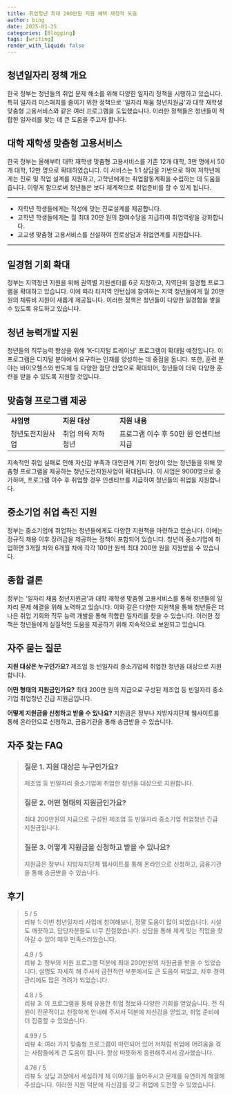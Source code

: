```yaml
---
title: 취업청년 최대 200만원 지원 혜택 재정적 도움
author: bing
date: 2025-01-25
categories: [Blogging]
tags: [writing]
render_with_liquid: false
---
```



<h2 id='청년일자리 정책 개요'>청년일자리 정책 개요</h2>

<p>한국 정부는 청년들의 취업 문제 해소를 위해 다양한 일자리 정책을 시행하고 있습니다. 특히 일자리 미스매치를 줄이기 위한 정책으로 '일자리 채움 청년지원금'과 대학 재학생 맞춤형 고용서비스와 같은 여러 프로그램을 도입했습니다. 이러한 정책들은 청년들이 적합한 일자리를 찾는 데 큰 도움을 주고자 합니다.</p>

<h2 id='대학 재학생 맞춤형 고용서비스'>대학 재학생 맞춤형 고용서비스</h2>

<p>한국 정부는 올해부터 대학 재학생 맞춤형 고용서비스를 기존 12개 대학, 3만 명에서 50개 대학, 12만 명으로 확대하였습니다. 이 서비스는 1:1 상담을 기반으로 하여 저학년에게는 진로 및 직업 설계를 지원하고, 고학년에게는 취업활동계획을 수립하는 데 도움을 줍니다. 이렇게 함으로써 청년들은 보다 체계적으로 취업준비를 할 수 있게 됩니다.</p>

<hr />

<ul>
    <li>저학년 학생들에게는 적성에 맞는 진로설계를 제공합니다.</li>
    <li>고학년 학생들에게는 월 최대 20만 원의 참여수당을 지급하여 취업역량을 강화합니다.</li>
    <li>고교생 맞춤형 고용서비스를 신설하여 진로상담과 취업연계를 지원합니다.</li>
</ul>

<hr />

<h2 id='일경험 기회 확대'>일경험 기회 확대</h2>

<p>정부는 지역청년 지원을 위해 권역별 지원센터를 6곳 지정하고, 지역단위 일경험 프로그램을 확대하고 있습니다. 이에 따라 타지역 인턴십에 참여하는 지역 청년들에게 월 20만 원의 체류비 지원이 새롭게 제공됩니다. 이러한 정책은 청년들이 다양한 일경험을 쌓을 수 있도록 유도하고 있습니다.</p>

<h2 id='청년 능력개발 지원'>청년 능력개발 지원</h2>

<p>청년들의 직무능력 향상을 위해 'K-디지털 트레이닝' 프로그램이 확대될 예정입니다. 이 프로그램은 디지털 분야에서 요구하는 인재를 양성하는 데 중점을 둡니다. 또한, 훈련 분야는 바이오헬스와 반도체 등 다양한 첨단 산업으로 확대되어, 청년들이 더욱 다양한 훈련을 받을 수 있도록 지원할 것입니다.</p>

<h2 id='맞춤형 프로그램 제공'>맞춤형 프로그램 제공</h2>

<table>
    <tr>
        <td><b>사업명</b></td>
        <td><b>지원 대상</b></td>
        <td><b>지원 내용</b></td>
    </tr>
    <tr>
        <td>청년도전지원사업</td>
        <td>취업 의욕 저하 청년</td>
        <td>프로그램 이수 후 50만 원 인센티브 지급</td>
    </tr>
</table>

<p>지속적인 취업 실패로 인해 자신감 부족과 대인관계 기피 현상이 있는 청년들을 위해 맞춤형 프로그램을 제공하는 청년도전지원사업이 확대됩니다. 이 사업은 9000명으로 증가하며, 프로그램 이수 후 취업할 경우 인센티브를 지급하여 청년들의 취업을 지원합니다.</p>

<h2 id='중소기업 취업 촉진 지원'>중소기업 취업 촉진 지원</h2>

<p>정부는 중소기업에 취업하는 청년들에게도 다양한 지원책을 마련하고 있습니다. 이에는 정규직 채용 이후 장려금을 제공하는 정책이 포함되어 있습니다. 청년이 중소기업에 취업하면 3개월 차와 6개월 차에 각각 100만 원씩 최대 200만 원을 지원받을 수 있습니다.</p>

<h2 id='종합 결론'>종합 결론</h2>

<p>정부는 '일자리 채움 청년지원금'과 대학 재학생 맞춤형 고용서비스를 통해 청년들의 일자리 문제 해결을 위해 노력하고 있습니다. 이와 같은 다양한 지원책을 통해 청년들은 더 나은 취업 기회와 직무 능력 개발을 통해 적합한 일자리를 찾을 수 있습니다. 이러한 정책은 청년들에게 실질적인 도움을 제공하기 위해 지속적으로 보완되고 있습니다.</p>

<h2 id='자주 묻는 질문'>자주 묻는 질문</h2>

<p><b>지원 대상은 누구인가요?</b> 제조업 등 빈일자리 중소기업에 취업한 청년을 대상으로 지원합니다.</p>

<p><b>어떤 형태의 지원금인가요?</b> 최대 200만 원의 지급으로 구성된 제조업 등 빈일자리 중소기업 취업청년 긴급 지원금입니다.</p>

<p><b>어떻게 지원금을 신청하고 받을 수 있나요?</b> 지원금은 정부나 지방자치단체 웹사이트를 통해 온라인으로 신청하고, 금융기관을 통해 송금받을 수 있습니다.</p>


<h2 id='자주_찾는_FAQ'>자주 찾는 FAQ</h2>
<div itemscope="" itemtype="https://schema.org/FAQPage"> 
<blockquote> 
<div itemscope="" itemprop="mainEntity" itemtype="https://schema.org/Question"> 
<h3 itemprop="name">질문 1. 지원 대상은 누구인가요?</h3> 
<div itemscope="" itemprop="acceptedAnswer" itemtype="https://schema.org/Answer"> 
<span itemprop="text"> 
<p>제조업 등 빈일자리 중소기업에 취업한 청년을 대상으로 지원합니다.</p> 
</span> 
</div> 
</div> 
<div itemscope="" itemprop="mainEntity" itemtype="https://schema.org/Question"> 
<h3 itemprop="name">질문 2. 어떤 형태의 지원금인가요?</h3> 
<div itemscope="" itemprop="acceptedAnswer" itemtype="https://schema.org/Answer"> 
<span itemprop="text"> 
<p>최대 200만원의 지급으로 구성된 제조업 등 빈일자리 중소기업 취업청년 긴급 지원금입니다.</p> 
</span> 
</div> 
</div> 
<div itemscope="" itemprop="mainEntity" itemtype="https://schema.org/Question"> 
<h3 itemprop="name">질문 3. 어떻게 지원금을 신청하고 받을 수 있나요?</h3> 
<div itemscope="" itemprop="acceptedAnswer" itemtype="https://schema.org/Answer"> 
<span itemprop="text"> 
<p>지원금은 정부나 지방자치단체 웹사이트를 통해 온라인으로 신청하고, 금융기관을 통해 송금받을 수 있습니다.</p> 
</span> 
</div> 
</div> 
</blockquote> 
</div>
<h2 id='후기'>후기</h2>
<div itemscope itemtype="https://schema.org/Product">
  <blockquote>
  <div itemprop="review" itemscope itemtype="https://schema.org/Review">
      <div itemprop="reviewRating" itemscope itemtype="https://schema.org/Rating"> <span itemprop="ratingValue">5</span> / <span itemprop="bestRating">5</span> </div>
      <span itemprop="reviewBody">리뷰 1: 이번 청년일자리 사업에 참여해보니, 정말 도움이 많이 되었습니다. 시설도 깨끗하고, 담당자분들도 너무 친절했습니다. 상담을 통해 제게 맞는 직업을 찾아갈 수 있어 매우 만족스러웠습니다.</span>
  </div>
  <br>
  <div itemprop="review" itemscope itemtype="https://schema.org/Review">
      <div itemprop="reviewRating" itemscope itemtype="https://schema.org/Rating"> <span itemprop="ratingValue">4.9</span> / <span itemprop="bestRating">5</span> </div>
      <span itemprop="reviewBody">리뷰 2: 정부의 지원 프로그램 덕분에 최대 200만원의 지원금을 받을 수 있었습니다. 설명도 자세히 해 주셔서 금전적인 부분에서도 큰 도움이 되었고, 차후 경력 관리에도 많은 격려가 되었습니다.</span>
  </div>
  <br>
  <div itemprop="review" itemscope itemtype="https://schema.org/Review">
      <div itemprop="reviewRating" itemscope itemtype="https://schema.org/Rating"> <span itemprop="ratingValue">4.8</span> / <span itemprop="bestRating">5</span> </div>
      <span itemprop="reviewBody">리뷰 3: 이 프로그램을 통해 유용한 취업 정보와 다양한 기회를 얻었습니다. 전 직원이 전문적이고 친절하게 안내해 주셔서 덕분에 자신감을 얻었고, 취업 준비에 더 집중할 수 있었습니다.</span>
  </div>
  <br>
  <div itemprop="review" itemscope itemtype="https://schema.org/Review">
      <div itemprop="reviewRating" itemscope itemtype="https://schema.org/Rating"> <span itemprop="ratingValue">4.99</span> / <span itemprop="bestRating">5</span> </div>
      <span itemprop="reviewBody">리뷰 4: 여러 가지 맞춤형 프로그램이 마련되어 있어 저처럼 취업에 어려움을 겪는 사람들에게 큰 도움이 됩니다. 항상 따뜻하게 응원해주셔서 감사했습니다.</span>
  </div>
  <br>
  <div itemprop="review" itemscope itemtype="https://schema.org/Review">
      <div itemprop="reviewRating" itemscope itemtype="https://schema.org/Rating"> <span itemprop="ratingValue">4.76</span> / <span itemprop="bestRating">5</span> </div>
      <span itemprop="reviewBody">리뷰 5: 상담 과정에서 세심하게 제 이야기를 들어주시고 문제를 유연하게 해결해 주셨습니다. 이러한 지원 덕분에 자신감을 갖고 취업에 도전할 수 있었습니다.</span>
  </div>
  </blockquote>
</div>
